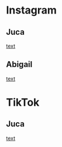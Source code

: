 # Instagram

## Juca
[text](https://google.com)

## Abigail
[text](https://google.com)


# TikTok

## Juca
[text](https://google.com)    


